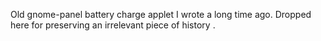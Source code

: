 Old gnome-panel battery charge applet I wrote a long time ago. Dropped here for preserving an irrelevant piece of history
.